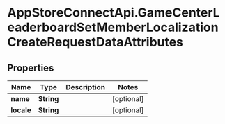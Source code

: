 # AppStoreConnectApi.GameCenterLeaderboardSetMemberLocalizationCreateRequestDataAttributes

## Properties

Name | Type | Description | Notes
------------ | ------------- | ------------- | -------------
**name** | **String** |  | [optional] 
**locale** | **String** |  | [optional] 


